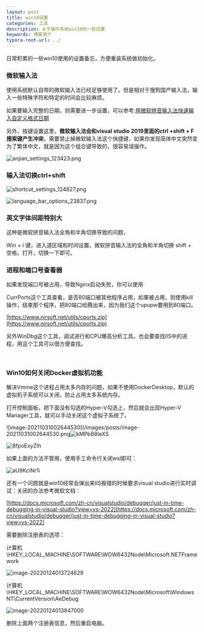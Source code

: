 ```yaml
---
layout: post
title: win10设置
categories: 工具
description: 关于操作系统win10的一些设置
keywords: 博客简介
typora-root-url: ../
---
```

日常积累的一些win10使用的设置备忘，方便重装系统做初始化。

### 微软输入法

使用系统默认自带的微软输入法已经足够使用了。但是相对于搜狗国产输入法，输入一些特殊字符和特定的时间会比较麻烦。

如果要输入完整的日期，则需要进一步设置，可以参考:[用微软拼音输入法快速输入自定义格式日期](https://blog.walterlv.com/ime/2017/09/18/date-time-format-using-microsoft-pinyin.html)

另外，按键设置这里，**微软输入法会和visual studio 2019里面的ctrl +shift + F搜索键产生冲突**，需要禁止掉微软输入法这个快捷键，如果你发现简体中文突然变为了繁体中文，就是因为这个组合键导致的，很容易误操作。

![anjian_settings_123423.png](/images/posts/anjian_settings_123423.png)

### 输入法切换ctrl+shift

![shortcut_settings_124827.png](/images/posts/shortcut_settings_124827.png)

![language_bar_options_23837.png](/images/posts/language_bar_options_23837.png)



### 英文字体间距特别大

这种是微软拼音输入法全角和半角切换导致的问题，

Win + i 键，进入道区域和时间设置，微软拼音输入法的全角和半角切换 shift + 空格，打开，切换一下即可。

### 进程和端口号查看器

如果发现端口号被占用，导致Nginx启动失败，你可以使用

CurrPorts这个工具查看，是否80端口被其他程序占用，如果被占用，则使用kill操作，结束那个程序，把80端口给腾出来，因为我们这个upupw要用到80端口。

[https://www.nirsoft.net/utils/cports.zip](https://www.nirsoft.net/utils/cports.zip)

另外WinDbg这个工具，调试进行和CPU爆高分析工具。也会要查找IIS中的进程，用这个工具可以很方便查找。

​                               

###  Win10如何关闭Docker虚拟机功能

解决Vmme这个进程占用太多内存的问题，如果不使用DockerDesktop，默认的虚拟机子系统可以关闭，防止占用太多系统内存。

打开控制面板，把下面没有勾选的Hyper-V勾选上，然后就会出现Hyper-V Manager工具，就可以手动关闭这个虚拟子系统了。

![image-20211031002644530](/images/posts/image-20211031002644530.png![kMPbB8IeXS](/images/posts/kMPbB8IeXS.png)

![8fpoExyZIh](/images/posts/8fpoExyZIh.png)

如果上面的方法不管用，使用手工命令行关闭wsl即可：

![aU9KciNr1i](/images/posts/aU9KciNr1i.png)

还有一个问题就是win10经常会弹出来IIS报错的时候要求visual studio进行实时调试：关闭的办法参考微软文档：

[https://docs.microsoft.com/zh-cn/visualstudio/debugger/just-in-time-debugging-in-visual-studio?view=vs-2022](https://docs.microsoft.com/zh-cn/visualstudio/debugger/just-in-time-debugging-in-visual-studio?view=vs-2022)



需要删除注册表的选项：

计算机\HKEY_LOCAL_MACHINE\SOFTWARE\WOW6432Node\Microsoft\.NETFramework

![image-20220124013724629](/images/posts/image-20220124013724629.png)

计算机\HKEY_LOCAL_MACHINE\SOFTWARE\WOW6432Node\Microsoft\Windows NT\CurrentVersion\AeDebug

![image-20220124013847000](/images/posts/image-20220124013847000.png)

删除上面两个注册表信息，然后重启电脑。


